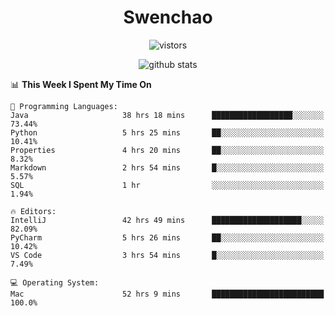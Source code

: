 <h1 align="center">Swenchao</h3>

<p align="center">
  <img src="https://visitor-badge.glitch.me/badge?page_id=Swenchao" alt="vistors" />
</p>

<p align="center">
  <img src="https://github-readme-stats.vercel.app/api?username=Swenchao&count_private=true&show_icons=true&theme=vue-dark&hide_title=true" alt="github stats" />
</p>

<!--START_SECTION:waka-->
📊 **This Week I Spent My Time On** 

```text
💬 Programming Languages: 
Java                     38 hrs 18 mins      ██████████████████░░░░░░░   73.44% 
Python                   5 hrs 25 mins       ██░░░░░░░░░░░░░░░░░░░░░░░   10.41% 
Properties               4 hrs 20 mins       ██░░░░░░░░░░░░░░░░░░░░░░░   8.32% 
Markdown                 2 hrs 54 mins       █░░░░░░░░░░░░░░░░░░░░░░░░   5.57% 
SQL                      1 hr                ░░░░░░░░░░░░░░░░░░░░░░░░░   1.94%

🔥 Editors: 
IntelliJ                 42 hrs 49 mins      ████████████████████░░░░░   82.09% 
PyCharm                  5 hrs 26 mins       ██░░░░░░░░░░░░░░░░░░░░░░░   10.42% 
VS Code                  3 hrs 54 mins       █░░░░░░░░░░░░░░░░░░░░░░░░   7.49%

💻 Operating System: 
Mac                      52 hrs 9 mins       █████████████████████████   100.0%

```


<!--END_SECTION:waka-->
